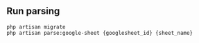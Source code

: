 ## Run parsing

```
php artisan migrate
php artisan parse:google-sheet {googlesheet_id} {sheet_name} 
```
